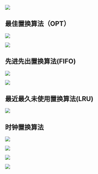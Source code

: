 
![](https://files.mdnice.com/user/8332/8b6090cc-f96e-444a-92a4-29dd5d655fa2.png)

## 最佳置换算法（OPT）

![](https://files.mdnice.com/user/8332/f796dd7f-4605-433f-8279-63e3e798b8b0.png)

![](https://files.mdnice.com/user/8332/f72b47f8-3942-4c85-af83-fdf3dfa7098e.png)


## 先进先出置换算法(FIFO)

![](https://files.mdnice.com/user/8332/4e0541ab-9e2b-42fb-80a2-c314a75553b5.png)

![](https://files.mdnice.com/user/8332/6033ef1e-e0fb-4cb4-ba1f-ab10ca21d072.png)


## 最近最久未使用置换算法(LRU)
![](https://files.mdnice.com/user/8332/051bdcec-2f33-4e66-901b-e6e48faf4805.png)

## 时钟置换算法

![](https://files.mdnice.com/user/8332/66ea5466-4bec-4395-b32c-2b17f75cd10d.png)



![](https://files.mdnice.com/user/8332/c4133367-ff68-4af4-b630-da5c184e941a.png)


![](https://files.mdnice.com/user/8332/510e68ff-4c72-4ec1-a554-b430d3197aae.jpg)


![](https://files.mdnice.com/user/8332/6811bdbe-9757-4761-a1a1-9ab65da939bd.png)

